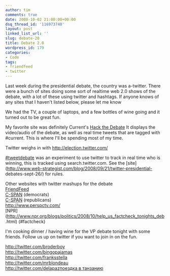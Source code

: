 ```yaml
---
author: tim
comments: true
date: 2008-10-02 21:00:00+00:00
dsq_thread_id: '116973740'
layout: post
linked_list_url: ''
slug: debate-20
title: Debate 2.0
wordpress_id: 179
categories:
- Code
tags:
- friendfeed
- twitter
---
```


Last week during the presidential debate, the country was a-twitter.  There
were a bunch of sites doing some sort of realtime web 2.0 shows of the debate,
with a lot of these using twitter and hashtags.  If anyone knows of any sites
that I haven't listed below, please let me know  
  
We had the TV, a couple of laptops, and a few bottles of wine going and it
turned out to be great fun.  
  
My favorite site was definitely Current's [Hack the
Debate](http://current.com/topics/88834922_hack_the_debate)  It displays the
video/audio of the debate, as well as real time tweets that are tagged with #current.  This is where I'll be spending most of my time.  
  
Twitter weighs in with [http://election.twitter.com/
](http://election.twitter.com/)  
  
[#tweetdebate](http://www.web-strategist.com/blog/2008/09/21/twitter-presidential-debates-sept-26/) was an experiment to use twitter to track in
real time who is winning, this is tracked using search.twitter.com.  See the
[site](http://www.web-strategist.com/blog/2008/09/21/twitter-presidential-
debates-sept-26/) for rules.  
  
Other websites with twitter mashups for the debate  
[FriendFeed](http://friendfeed.com/search?q=obama+OR+mccain&who=everyone)  
[C-SPAN](http://dnc08.c-span.org/?page_id=1579) (democrats)  
[C-SPAN](http://rnc08.c-span.org/?page_id=338) (republicans)  
<http://www.perspctv.com/>  
[NPR](http://www.npr.org/blogs/politics/2008/10/help_us_factcheck_tonights_deb
.html) (#factcheck)  
  
I'm cooking dinner / having wine for the VP debate tonight with some friends.
Follow us up on twitter if you want to join in on the fun.  
  
<http://twitter.com/broderboy>  
<http://twitter.com/bingopajamas>  
<http://twitter.com/franksstella>  
<http://twitter.com/mrblondeau>  
<http://twitter.com/delapaz>[поездка в
танзанию](https://altezza.travel/articles/Safari_in_Tanzania)